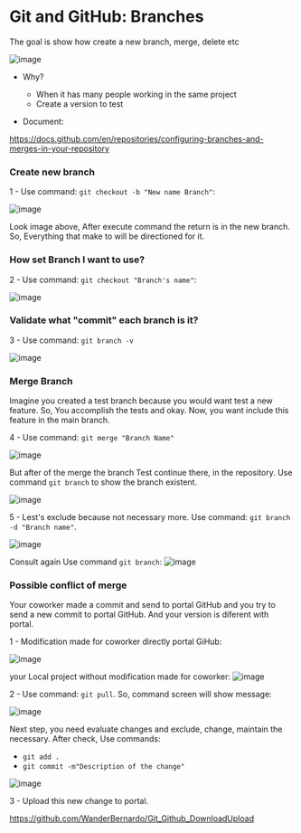 # Git and GitHub: Branches
The goal is show how create a new branch, merge, delete etc

![image](https://github.com/user-attachments/assets/9f19ffe4-6598-4a1a-ac26-d1e625afc0ea)

- Why?
  * When it has many people working in the same project
  * Create a version to test

- Document:

https://docs.github.com/en/repositories/configuring-branches-and-merges-in-your-repository

### Create new branch

1 - Use command: ``` git checkout -b "New name Branch" ```:

![image](https://github.com/user-attachments/assets/2f2ce8af-5c57-42df-a428-fc0c59e19c56)

Look image above, After execute command the return is in the new branch. So, Everything that  make to will be directioned for it.

### How set Branch I want to use?

2 - Use command: ``` git checkout "Branch's name" ```:

![image](https://github.com/user-attachments/assets/116ac667-a9f8-4cea-9fe9-b88277cdd7ec)

### Validate what "commit" each branch is it? 

3 - Use command: ``` git branch -v ```

![image](https://github.com/user-attachments/assets/07754f48-f002-4ce0-b2cc-3a697cd36f4f)

### Merge Branch

Imagine you created a test branch because you would want test a new feature. So, You accomplish the tests and okay. Now, you want include this feature in the main branch.  

4 - Use command: ``` git merge "Branch Name" ```

![image](https://github.com/user-attachments/assets/93d606b6-7c65-400d-b651-6277277dc71a)

But after of the merge the branch Test continue there, in the repository. Use command ``` git branch ``` to show the branch existent.

![image](https://github.com/user-attachments/assets/4d71ba87-226f-4c42-a5ac-1b0890d0d271)

5 - Lest's exclude because not necessary more. Use command: ``` git branch -d "Branch name" ```.

![image](https://github.com/user-attachments/assets/6864152c-f494-432b-a7c9-64c7e9920811)

Consult again Use command ``` git branch ```:
![image](https://github.com/user-attachments/assets/b7c36592-6b7e-4f9d-bce3-2889a2912597)

### Possible conflict of merge

Your coworker made a commit and send to portal GitHub and you try to send a new  commit to portal GitHub. And your version is diferent with portal.

1 - Modification made for coworker directly portal GiHub:

![image](https://github.com/user-attachments/assets/d764d95d-1c10-44af-bcc3-889ffd34ba8c)

your Local project without modification made for coworker:
![image](https://github.com/user-attachments/assets/0a7b90dd-9f24-47cc-8078-3e9fefe750d9)

2 - Use command: ``` git pull ```. So, command screen will show message:

![image](https://github.com/user-attachments/assets/c8d4bb08-25da-4779-b3a2-2a56fa966355)

Next step, you need evaluate changes and exclude, change, maintain the necessary. After check, Use commands:

- ``` git add . ```
- ``` git commit -m"Description of the change" ```

![image](https://github.com/user-attachments/assets/c4a0b46b-f6ac-4657-a515-40ed406b25ec)

3 - Upload this new change to portal.

https://github.com/WanderBernardo/Git_Github_DownloadUpload
  


